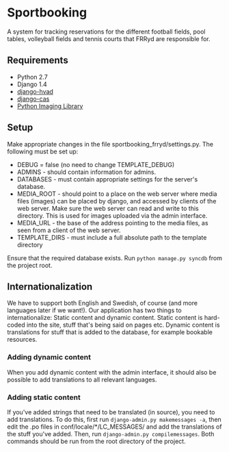 Sportbooking
============

A system for tracking reservations for the different football fields, pool tables, volleyball fields and tennis courts that FRRyd are responsible for.

Requirements
------------
* Python 2.7
* Django 1.4
* [django-hvad](https://github.com/KristianOellegaard/django-hvad)
* [django-cas](https://bitbucket.org/cpcc/django-cas/overview)
* [Python Imaging Library](http://www.pythonware.com/products/pil)

Setup
-----
Make appropriate changes in the file sportbooking_frryd/settings.py. The following must
be set up:
* DEBUG = false  (no need to change TEMPLATE_DEBUG)
* ADMINS - should contain information for admins.
* DATABASES - must contain appropriate settings for the server's database.
* MEDIA_ROOT - should point to a place on the web server where media files (images) can be placed by django, and accessed by clients of the web server. Make sure the web server can read and write to this directory. This is used for images uploaded via the admin interface.
* MEDIA_URL - the base of the address pointing to the media files, as seen from a client of the web server.
* TEMPLATE_DIRS - must include a full absolute path to the template directory

Ensure that the required database exists. Run ```python manage.py syncdb``` from the project root.

Internationalization
--------------------
We have to support both English and Swedish, of course (and more languages later if we want!). Our application has two things to internationalize: Static content and dynamic content. Static content is hard-coded into the site, stuff that's being said on pages etc. Dynamic content is translations for stuff that is added to the database, for example bookable resources.

### Adding dynamic content
When you add dynamic content with the admin interface, it should also be possible to add translations to all relevant languages.

### Adding static content
If you've added strings that need to be translated (in source), you need to add translations. To do this, first run ```django-admin.py makemessages -a```, then edit the .po files in conf/locale/*/LC_MESSAGES/ and add the translations of the stuff you've added. Then, run ```django-admin.py compilemessages```. Both commands should be run from the root directory of the project.
